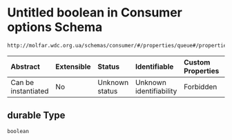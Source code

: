 # Untitled boolean in Consumer options Schema

```txt
http://molfar.wdc.org.ua/schemas/consumer/#/properties/queue#/properties/queue/properties/exchange/properties/options/properties/durable
```



| Abstract            | Extensible | Status         | Identifiable            | Custom Properties | Additional Properties | Access Restrictions | Defined In                                                                |
| :------------------ | :--------- | :------------- | :---------------------- | :---------------- | :-------------------- | :------------------ | :------------------------------------------------------------------------ |
| Can be instantiated | No         | Unknown status | Unknown identifiability | Forbidden         | Allowed               | none                | [consumer.schema.json*](json/consumer.schema.json "open original schema") |

## durable Type

`boolean`
